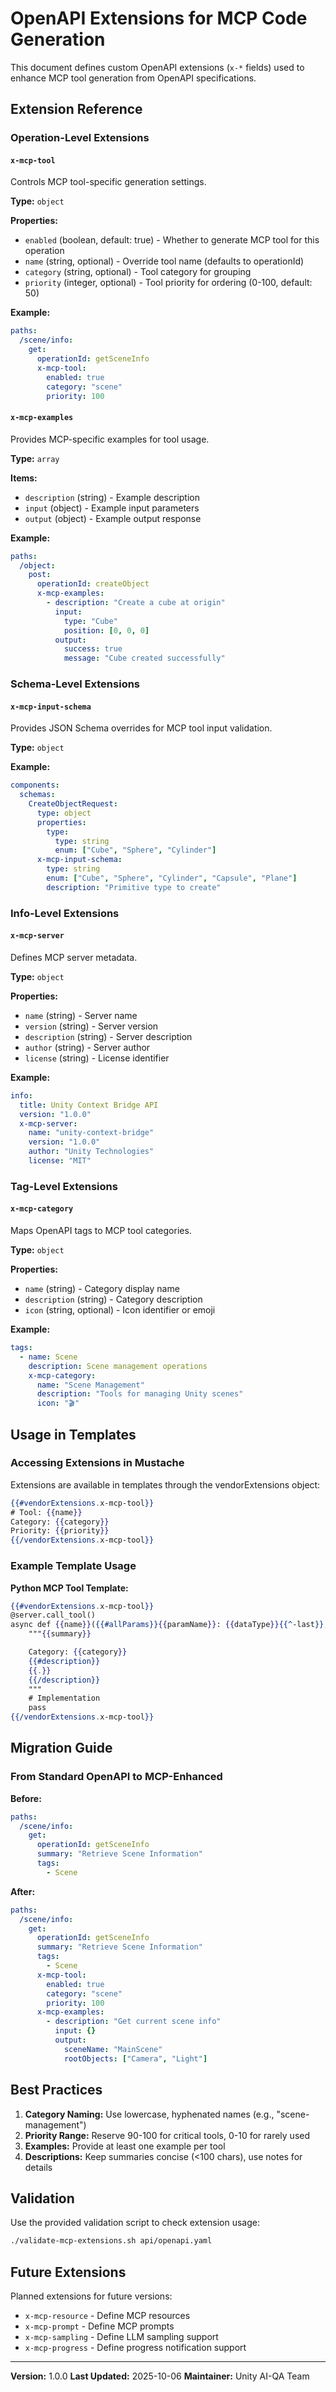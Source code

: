 # OpenAPI Extensions for MCP Code Generation

This document defines custom OpenAPI extensions (`x-*` fields) used to enhance MCP tool generation from OpenAPI specifications.

## Extension Reference

### Operation-Level Extensions

#### `x-mcp-tool`
Controls MCP tool-specific generation settings.

**Type:** `object`

**Properties:**
- `enabled` (boolean, default: true) - Whether to generate MCP tool for this operation
- `name` (string, optional) - Override tool name (defaults to operationId)
- `category` (string, optional) - Tool category for grouping
- `priority` (integer, optional) - Tool priority for ordering (0-100, default: 50)

**Example:**
```yaml
paths:
  /scene/info:
    get:
      operationId: getSceneInfo
      x-mcp-tool:
        enabled: true
        category: "scene"
        priority: 100
```

#### `x-mcp-examples`
Provides MCP-specific examples for tool usage.

**Type:** `array`

**Items:**
- `description` (string) - Example description
- `input` (object) - Example input parameters
- `output` (object) - Example output response

**Example:**
```yaml
paths:
  /object:
    post:
      operationId: createObject
      x-mcp-examples:
        - description: "Create a cube at origin"
          input:
            type: "Cube"
            position: [0, 0, 0]
          output:
            success: true
            message: "Cube created successfully"
```

### Schema-Level Extensions

#### `x-mcp-input-schema`
Provides JSON Schema overrides for MCP tool input validation.

**Type:** `object`

**Example:**
```yaml
components:
  schemas:
    CreateObjectRequest:
      type: object
      properties:
        type:
          type: string
          enum: ["Cube", "Sphere", "Cylinder"]
      x-mcp-input-schema:
        type: string
        enum: ["Cube", "Sphere", "Cylinder", "Capsule", "Plane"]
        description: "Primitive type to create"
```

### Info-Level Extensions

#### `x-mcp-server`
Defines MCP server metadata.

**Type:** `object`

**Properties:**
- `name` (string) - Server name
- `version` (string) - Server version
- `description` (string) - Server description
- `author` (string) - Server author
- `license` (string) - License identifier

**Example:**
```yaml
info:
  title: Unity Context Bridge API
  version: "1.0.0"
  x-mcp-server:
    name: "unity-context-bridge"
    version: "1.0.0"
    author: "Unity Technologies"
    license: "MIT"
```

### Tag-Level Extensions

#### `x-mcp-category`
Maps OpenAPI tags to MCP tool categories.

**Type:** `object`

**Properties:**
- `name` (string) - Category display name
- `description` (string) - Category description
- `icon` (string, optional) - Icon identifier or emoji

**Example:**
```yaml
tags:
  - name: Scene
    description: Scene management operations
    x-mcp-category:
      name: "Scene Management"
      description: "Tools for managing Unity scenes"
      icon: "🎬"
```

## Usage in Templates

### Accessing Extensions in Mustache

Extensions are available in templates through the vendorExtensions object:

```mustache
{{#vendorExtensions.x-mcp-tool}}
# Tool: {{name}}
Category: {{category}}
Priority: {{priority}}
{{/vendorExtensions.x-mcp-tool}}
```

### Example Template Usage

**Python MCP Tool Template:**
```mustache
{{#vendorExtensions.x-mcp-tool}}
@server.call_tool()
async def {{name}}({{#allParams}}{{paramName}}: {{dataType}}{{^-last}}, {{/-last}}{{/allParams}}) -> str:
    """{{summary}}

    Category: {{category}}
    {{#description}}
    {{.}}
    {{/description}}
    """
    # Implementation
    pass
{{/vendorExtensions.x-mcp-tool}}
```

## Migration Guide

### From Standard OpenAPI to MCP-Enhanced

**Before:**
```yaml
paths:
  /scene/info:
    get:
      operationId: getSceneInfo
      summary: "Retrieve Scene Information"
      tags:
        - Scene
```

**After:**
```yaml
paths:
  /scene/info:
    get:
      operationId: getSceneInfo
      summary: "Retrieve Scene Information"
      tags:
        - Scene
      x-mcp-tool:
        enabled: true
        category: "scene"
        priority: 100
      x-mcp-examples:
        - description: "Get current scene info"
          input: {}
          output:
            sceneName: "MainScene"
            rootObjects: ["Camera", "Light"]
```

## Best Practices

1. **Category Naming:** Use lowercase, hyphenated names (e.g., "scene-management")
2. **Priority Range:** Reserve 90-100 for critical tools, 0-10 for rarely used
3. **Examples:** Provide at least one example per tool
4. **Descriptions:** Keep summaries concise (<100 chars), use notes for details

## Validation

Use the provided validation script to check extension usage:

```bash
./validate-mcp-extensions.sh api/openapi.yaml
```

## Future Extensions

Planned extensions for future versions:

- `x-mcp-resource` - Define MCP resources
- `x-mcp-prompt` - Define MCP prompts
- `x-mcp-sampling` - Define LLM sampling support
- `x-mcp-progress` - Define progress notification support

---

**Version:** 1.0.0
**Last Updated:** 2025-10-06
**Maintainer:** Unity AI-QA Team
